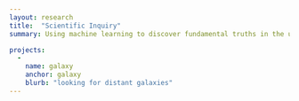 ```yaml
---
layout: research
title:  "Scientific Inquiry"
summary: Using machine learning to discover fundamental truths in the universe

projects:
  - 
    name: galaxy
    anchor: galaxy
    blurb: "looking for distant galaxies"
---
```







  
